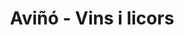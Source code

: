 ---
title: "Aviñó - Vins i licors"
url: /vilanova-i-la-geltru/avino-vins-i-licors/
shop: alcohol
---